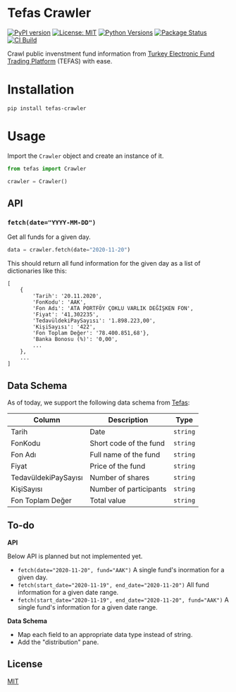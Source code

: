 # Tefas Crawler

[![PyPI version](https://badge.fury.io/py/tefas-crawler.svg)](https://pypi.org/project/tefas-crawler)
[![License: MIT](https://img.shields.io/badge/License-MIT-yellow.svg)](https://opensource.org/licenses/MIT)
[![Python Versions](https://img.shields.io/pypi/pyversions/tefas-crawler)](https://pypi.org/project/tefas-crawler)
[![Package Status](https://img.shields.io/pypi/status/tefas-crawler)](https://pypi.org/project/tefas-crawler)
[![CI Build](https://github.com/burakyilmaz321/tefas-crawler/workflows/Python%20package/badge.svg)](https://github.com/burakyilmaz321/tefas-crawler/actions)

Crawl public invenstment fund information from [Turkey Electronic Fund Trading Platform](https://www.tefas.gov.tr) (TEFAS) with ease.

# Installation

```
pip install tefas-crawler
```

# Usage

Import the `Crawler` object and create an instance of it.

```python
from tefas import Crawler

crawler = Crawler()
```

## API

### `fetch(date="YYYY-MM-DD")`

Get all funds for a given day.

```python
data = crawler.fetch(date="2020-11-20")
```

This should return all fund information for the given day as a list of dictionaries like this:

```
[
    {
        'Tarih': '20.11.2020',
        'FonKodu': 'AAK',
        'Fon Adı': 'ATA PORTFÖY ÇOKLU VARLIK DEĞİŞKEN FON',
        'Fiyat': '41,302235',
        'TedavüldekiPaySayısı': '1.898.223,00',
        'KişiSayısı': '422',
        'Fon Toplam Değer': '78.400.851,68'},
        'Banka Bonosu (%)': '0,00',
        ...
    },
    ...
]
```

## Data Schema

As of today, we support the following data schema from [Tefas](https://www.tefas.gov.tr):

| Column | Description | Type |
|---|---|---|
| Tarih | Date | `string`|
| FonKodu | Short code of the fund | `string` |
| Fon Adı | Full name of the fund | `string` |
| Fiyat | Price of the fund | `string` |
| TedavüldekiPaySayısı | Number of shares | `string` |
| KişiSayısı | Number of participants | `string` |
| Fon Toplam Değer | Total value | `string` |

## To-do

**API**

Below API is planned but not implemented yet.

- `fetch(date="2020-11-20", fund="AAK")` A single fund's inormation for a given day.
- `fetch(start_date="2020-11-19", end_date="2020-11-20")` All fund information for a given date range.
- `fetch(start_date="2020-11-19", end_date="2020-11-20", fund="AAK")` A single fund's information for a given date range.

**Data Schema**

- Map each field to an appropriate data type instead of string.
- Add the "distribution" pane.

## License

[MIT](LICENSE)
